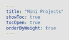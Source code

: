 ```yaml
---
title: "Mini Projects"
showToc: true
tocOpen: true
orderByWeight: true
---
```


<style>
body {
    background-image: url('/img/test3.svg');
    background-size: cover;
    background-position: center;
    background-attachment: fixed;
    background-repeat: no-repeat;
    position: relative;
}

body::before {
    content: '';
    position: fixed;
    top: 0;
    left: 0;
    width: 100%;
    height: 100%;
    background-color: rgba(0, 0, 0, 0.1); /* Dark overlay - adjust opacity */
    z-index: -1;
}

.p-4 {
    background-color: rgba(21, 50, 100, 1);
}

.py-1 {
    color: white
}

.mt-5 {
    margin-bottom: 25px
}

</style>